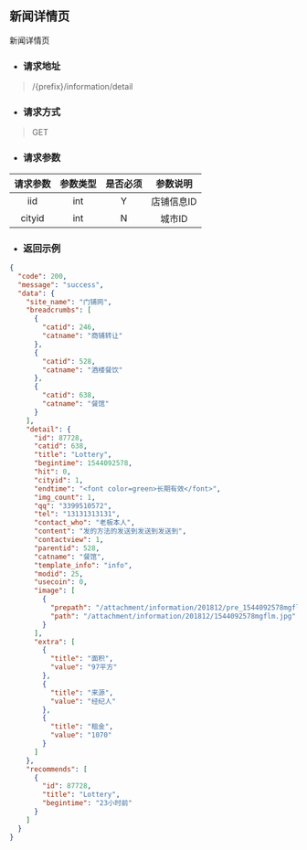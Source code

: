 ## 新闻详情页

新闻详情页

* ### **请求地址**

> /{prefix}/information/detail

* ### **请求方式**

> GET

* ### **请求参数**

| 请求参数 | 参数类型 | 是否必须 | 参数说明 |
| :---: | :---: | :---: | :---: |
| iid | int | Y | 店铺信息ID |
| cityid | int | N | 城市ID |

* ### **返回示例**

```json
{
  "code": 200,
  "message": "success",
  "data": {
    "site_name": "门铺网",
    "breadcrumbs": [
      {
        "catid": 246,
        "catname": "商铺转让"
      },
      {
        "catid": 528,
        "catname": "酒楼餐饮"
      },
      {
        "catid": 638,
        "catname": "餐馆"
      }
    ],
    "detail": {
      "id": 87728,
      "catid": 638,
      "title": "Lottery",
      "begintime": 1544092578,
      "hit": 0,
      "cityid": 1,
      "endtime": "<font color=green>长期有效</font>",
      "img_count": 1,
      "qq": "3399510572",
      "tel": "13131313131",
      "contact_who": "老板本人",
      "content": "发的方法的发送到发送到发送到",
      "contactview": 1,
      "parentid": 528,
      "catname": "餐馆",
      "template_info": "info",
      "modid": 25,
      "usecoin": 0,
      "image": [
        {
          "prepath": "/attachment/information/201812/pre_1544092578mgflm.jpg",
          "path": "/attachment/information/201812/1544092578mgflm.jpg"
        }
      ],
      "extra": [
        {
          "title": "面积",
          "value": "97平方"
        },
        {
          "title": "来源",
          "value": "经纪人"
        },
        {
          "title": "租金",
          "value": "1070"
        }
      ]
    },
    "recommends": [
      {
        "id": 87728,
        "title": "Lottery",
        "begintime": "23小时前"
      }
    ]
  }
}
```



